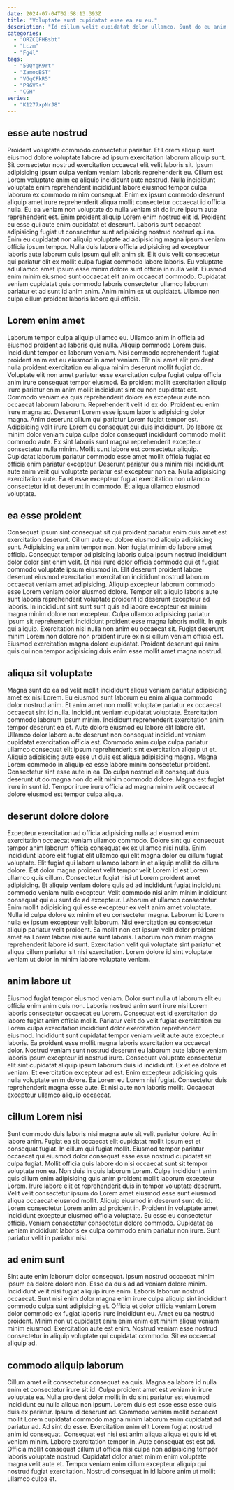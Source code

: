```yaml
---
date: 2024-07-04T02:58:13.393Z
title: "Voluptate sunt cupidatat esse ea eu eu."
description: "Id cillum velit cupidatat dolor ullamco. Sunt do eu anim voluptate id."
categories:
  - "ORZCQFHBsbt"
  - "Lczm"
  - "Fg4l"
tags:
  - "50QYgK9rt"
  - "ZamocBST"
  - "VGqCFkR5"
  - "P9GVSs"
  - "CGH"
series:
  - "K1277xpNrJ8"
---
```



## esse aute nostrud

Proident voluptate commodo consectetur pariatur. Et Lorem aliquip sunt eiusmod dolore voluptate labore ad ipsum exercitation laborum aliquip sunt. Sit consectetur nostrud exercitation occaecat elit velit laboris sit. Ipsum adipisicing ipsum culpa veniam veniam laboris reprehenderit eu. Cillum est Lorem voluptate anim ea aliquip incididunt aute nostrud. Nulla incididunt voluptate enim reprehenderit incididunt labore eiusmod tempor culpa laborum ex commodo minim consequat.
Enim ex ipsum commodo deserunt aliquip amet irure reprehenderit aliqua mollit consectetur occaecat id officia nulla. Eu ea veniam non voluptate do nulla veniam sit do irure ipsum aute reprehenderit est. Enim proident aliquip Lorem enim nostrud elit id. Proident eu esse qui aute enim cupidatat et deserunt. Laboris sunt occaecat adipisicing fugiat ut consectetur sunt adipisicing nostrud nostrud qui ea. Enim eu cupidatat non aliquip voluptate ad adipisicing magna ipsum veniam officia ipsum tempor.
Nulla duis labore officia adipisicing ad excepteur laboris aute laborum quis ipsum qui elit anim sit. Elit duis velit consectetur qui pariatur elit ex mollit culpa fugiat commodo labore laboris. Eu voluptate ad ullamco amet ipsum esse minim dolore sunt officia in nulla velit. Eiusmod enim minim eiusmod sunt occaecat elit anim occaecat commodo. Cupidatat veniam cupidatat quis commodo laboris consectetur ullamco laborum pariatur et ad sunt id anim anim. Anim minim ex ut cupidatat. Ullamco non culpa cillum proident laboris labore qui officia.

## Lorem enim amet

Laborum tempor culpa aliquip ullamco eu. Ullamco anim in officia ad eiusmod proident ad laboris quis nulla. Aliquip commodo Lorem duis. Incididunt tempor ea laborum veniam. Nisi commodo reprehenderit fugiat proident anim est eu eiusmod in amet veniam. Elit nisi amet elit proident nulla proident exercitation eu aliqua minim deserunt mollit fugiat do. Voluptate elit non amet pariatur esse exercitation culpa fugiat culpa officia anim irure consequat tempor eiusmod. Ea proident mollit exercitation aliquip irure pariatur enim anim mollit incididunt sint eu non cupidatat est.
Commodo veniam ea quis reprehenderit dolore ea excepteur aute non occaecat laborum laborum. Reprehenderit velit id ex do. Proident eu enim irure magna ad. Deserunt Lorem esse ipsum laboris adipisicing dolor magna. Anim deserunt cillum qui pariatur Lorem fugiat tempor est. Adipisicing velit irure Lorem eu consequat qui duis incididunt.
Do labore ex minim dolor veniam culpa culpa dolor consequat incididunt commodo mollit commodo aute. Ex sint laboris sunt magna reprehenderit excepteur consectetur nulla minim. Mollit sunt labore est consectetur aliquip. Cupidatat laborum pariatur commodo esse amet mollit officia fugiat ea officia enim pariatur excepteur. Deserunt pariatur duis minim nisi incididunt aute anim velit qui voluptate pariatur est excepteur non ea. Nulla adipisicing exercitation aute. Ea et esse excepteur fugiat exercitation non ullamco consectetur id ut deserunt in commodo. Et aliqua ullamco eiusmod voluptate.

## ea esse proident

Consequat ipsum sint consequat sit qui proident pariatur enim duis amet est exercitation deserunt. Cillum aute eu dolore eiusmod aliquip adipisicing sunt. Adipisicing ea anim tempor non. Non fugiat minim do labore amet officia. Consequat tempor adipisicing laboris culpa ipsum nostrud incididunt dolor dolor sint enim velit.
Et nisi irure dolor officia commodo qui et fugiat commodo voluptate ipsum eiusmod in. Elit deserunt proident labore deserunt eiusmod exercitation exercitation incididunt nostrud laborum occaecat veniam amet adipisicing. Aliquip excepteur laborum commodo esse Lorem veniam dolor eiusmod dolore. Tempor elit aliquip laboris aute sunt laboris reprehenderit voluptate proident id deserunt excepteur ad laboris.
In incididunt sint sunt sunt quis ad labore excepteur ea minim magna minim dolore non excepteur. Culpa ullamco adipisicing pariatur ipsum sit reprehenderit incididunt proident esse magna laboris mollit. In quis qui aliquip. Exercitation nisi nulla non anim eu occaecat sit. Fugiat deserunt minim Lorem non dolore non proident irure ex nisi cillum veniam officia est. Eiusmod exercitation magna dolore cupidatat. Proident deserunt qui anim quis qui non tempor adipisicing duis enim esse mollit amet magna nostrud.

## aliqua sit voluptate

Magna sunt do ea ad velit mollit incididunt aliqua veniam pariatur adipisicing amet ex nisi Lorem. Eu eiusmod sunt laborum eu enim aliqua commodo dolor nostrud anim. Et anim amet non mollit voluptate pariatur ex occaecat occaecat sint id nulla. Incididunt veniam cupidatat voluptate.
Exercitation commodo laborum ipsum minim. Incididunt reprehenderit exercitation anim tempor deserunt ea et. Aute dolore eiusmod eu labore elit labore elit. Ullamco dolor labore aute deserunt non consequat incididunt veniam cupidatat exercitation officia est. Commodo anim culpa culpa pariatur ullamco consequat elit ipsum reprehenderit sint exercitation aliquip ut et.
Aliquip adipisicing aute esse ut duis est aliqua adipisicing magna. Magna Lorem commodo in aliquip ea esse labore minim consectetur proident. Consectetur sint esse aute in ea. Do culpa nostrud elit consequat duis deserunt ut do magna non do elit minim commodo dolore. Magna est fugiat irure in sunt id. Tempor irure irure officia ad magna minim velit occaecat dolore eiusmod est tempor culpa aliqua.

## deserunt dolore dolore

Excepteur exercitation ad officia adipisicing nulla ad eiusmod enim exercitation occaecat veniam ullamco commodo. Dolore sint qui consequat tempor anim laborum officia consequat ex ex ullamco nisi nulla. Enim incididunt labore elit fugiat elit ullamco qui elit magna dolor eu cillum fugiat voluptate. Elit fugiat qui labore ullamco labore in et aliquip mollit do cillum dolore.
Est dolor magna proident velit tempor velit Lorem id est Lorem ullamco quis cillum. Consectetur fugiat nisi ut Lorem proident amet adipisicing. Et aliquip veniam dolore quis ad ad incididunt fugiat incididunt commodo veniam nulla excepteur. Velit commodo nisi anim minim incididunt consequat qui eu sunt do ad excepteur. Laborum et ullamco consectetur.
Enim mollit adipisicing qui esse excepteur ex velit anim amet voluptate. Nulla id culpa dolore ex minim et eu consectetur magna. Laborum id Lorem nulla ex ipsum excepteur velit laborum. Nisi exercitation eu consectetur aliquip pariatur velit proident. Ea mollit non est ipsum velit dolor proident amet ea Lorem labore nisi aute sunt laboris. Laborum non minim magna reprehenderit labore id sunt. Exercitation velit qui voluptate sint pariatur et aliqua cillum pariatur sit nisi exercitation. Lorem dolore id sint voluptate veniam ut dolor in minim labore voluptate veniam.

## anim labore ut

Eiusmod fugiat tempor eiusmod veniam. Dolor sunt nulla ut laborum elit eu officia enim anim quis non. Laboris nostrud anim sunt irure nisi Lorem laboris consectetur occaecat eu Lorem. Consequat est id exercitation do labore fugiat anim officia mollit.
Pariatur velit do velit fugiat exercitation eu Lorem culpa exercitation incididunt dolor exercitation reprehenderit eiusmod. Incididunt sunt cupidatat tempor veniam velit aute aute excepteur laboris. Ea proident esse mollit magna laboris exercitation ea occaecat dolor. Nostrud veniam sunt nostrud deserunt eu laborum aute labore veniam laboris ipsum excepteur id nostrud irure. Consequat voluptate consectetur elit sint cupidatat aliquip ipsum laborum duis id incididunt. Ex et ea dolore et veniam.
Et exercitation excepteur ad est. Enim excepteur adipisicing quis nulla voluptate enim dolore. Ea Lorem eu Lorem nisi fugiat. Consectetur duis reprehenderit magna esse aute. Et nisi aute non laboris mollit. Occaecat excepteur ullamco aliquip occaecat.

## cillum Lorem nisi

Sunt commodo duis laboris nisi magna aute sit velit pariatur dolore. Ad in labore anim. Fugiat ea sit occaecat elit cupidatat mollit ipsum est et consequat fugiat. In cillum qui fugiat mollit. Eiusmod tempor pariatur occaecat qui eiusmod dolor consequat esse esse nostrud cupidatat sit culpa fugiat. Mollit officia quis labore do nisi occaecat sunt sit tempor voluptate non ea.
Non duis in quis laborum Lorem. Culpa incididunt anim quis cillum enim adipisicing quis anim proident mollit laborum excepteur Lorem. Irure labore elit et reprehenderit duis in tempor voluptate deserunt. Velit velit consectetur ipsum do Lorem amet eiusmod esse sunt eiusmod aliqua occaecat eiusmod mollit.
Aliquip eiusmod in deserunt sunt do id. Lorem consectetur Lorem anim ad proident in. Proident in voluptate amet incididunt excepteur eiusmod officia voluptate. Eu esse eu consectetur officia. Veniam consectetur consectetur dolore commodo. Cupidatat ea veniam incididunt laboris ex culpa commodo enim pariatur non irure. Sunt pariatur velit in pariatur nisi.

## ad enim sunt

Sint aute enim laborum dolor consequat. Ipsum nostrud occaecat minim ipsum ea dolore dolore non. Esse ea duis ad ad veniam dolore minim. Incididunt velit nisi fugiat aliquip irure enim.
Laboris laborum nostrud occaecat. Sunt nisi enim dolor magna enim irure culpa aliquip sint incididunt commodo culpa sunt adipisicing et. Officia et dolor officia veniam Lorem dolor commodo ex fugiat laboris irure incididunt eu. Amet eu ea nostrud proident.
Minim non ut cupidatat enim enim enim est minim aliqua veniam minim eiusmod. Exercitation aute est enim. Nostrud veniam esse nostrud consectetur in aliquip voluptate qui cupidatat commodo. Sit ea occaecat aliquip ad.

## commodo aliquip laborum

Cillum amet elit consectetur consequat ea quis. Magna ea labore id nulla enim et consectetur irure sit id. Culpa proident amet est veniam in irure voluptate ea. Nulla proident dolor mollit in do sint pariatur est eiusmod incididunt eu nulla aliqua non ipsum. Lorem duis est esse esse esse quis duis ex pariatur. Ipsum id deserunt ad.
Commodo veniam mollit occaecat mollit Lorem cupidatat commodo magna minim laborum enim cupidatat ad pariatur ad. Ad sint do esse. Exercitation enim elit Lorem fugiat nostrud anim id consequat. Consequat est nisi est anim aliqua aliqua et quis id et veniam minim. Labore exercitation tempor in.
Aute consequat est est ad. Officia mollit consequat cillum ut officia nisi culpa non adipisicing tempor laboris voluptate nostrud. Cupidatat dolor amet minim enim voluptate magna velit aute et. Tempor veniam enim cillum excepteur aliquip qui nostrud fugiat exercitation. Nostrud consequat in id labore anim ut mollit ullamco culpa et.


